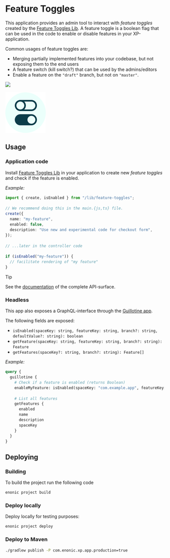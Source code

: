 # Feature Toggles

This application provides an admin tool to interact with _feature toggles_ created by the [Feature Toggles Lib](https://github.com/ItemConsulting/lib-xp-feature-toggles).
A feature toggle is a boolean flag that can be used in the code to enable or disable features in your XP-application.

Common usages of feature toggles are:
 - Merging partially implemented features into your codebase, but not exposing them to the end users
 - A feature switch (kill switch?) that can be used by the admins/editors
 - Enable a feature on the `"draft"` branch, but not on `"master"`.

[![](https://repo.itemtest.no/api/badge/latest/releases/no/item/xp-feature-toggle)](https://repo.itemtest.no/#/releases/no/item/xp-feature-toggle)

![Feature toggle logo](src/main/resources/application.svg)

## Usage

### Application code

Install [Feature Toggles Lib](https://github.com/ItemConsulting/lib-xp-feature-toggles) in your application to create
new _feature toggles_ and check if the feature is enabled.

_Example:_

```typescript
import { create, isEnabled } from "/lib/feature-toggles";

// We recommend doing this in the main.{js,ts} file.
create({
  name: "my-feature",
  enabled: false,
  description: "Use new and experimental code for checkout form",
});

// ...later in the controller code

if (isEnabled("my-feature")) {
  // facilitate rendering of "my feature"
}
```

> [!TIP]
> See the [documentation](https://github.com/ItemConsulting/lib-xp-feature-toggles/blob/main/README.md) of the complete API-surface.

### Headless

This app also exposes a GraphQL-interface through the [Guillotine app](https://market.enonic.com/vendors/enonic/guillotine).

The following fields are exposed:
 - `isEnabled(spaceKey: string, featureKey: string, branch?: string, defaultValue?: string): boolean`
 - `getFeature(spaceKey: string, featureKey: string, branch?: string): Feature`
 - `getFeatures(spaceKey?: string, branch?: string): Feature[]`

_Example:_

```graphql
query {
  guillotine {
    # Check if a feature is enabled (returns Boolean)
    enableMyFeature: isEnabled(spaceKey: "com.example.app", featureKey: "my-feature")
    
    # List all features
    getFeatures {
      enabled
      name
      description
      spaceKey
    }
  }
}
```

## Deploying

### Building

To build the project run the following code

```bash
enonic project build
```

### Deploy locally

Deploy locally for testing purposes:

```bash
enonic project deploy
```

### Deploy to Maven

```bash
./gradlew publish -P com.enonic.xp.app.production=true
```
